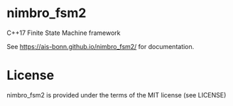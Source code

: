 
# nimbro_fsm2

C++17 Finite State Machine framework

See https://ais-bonn.github.io/nimbro_fsm2/ for documentation.

# License

nimbro_fsm2 is provided under the terms of the MIT license (see LICENSE)

